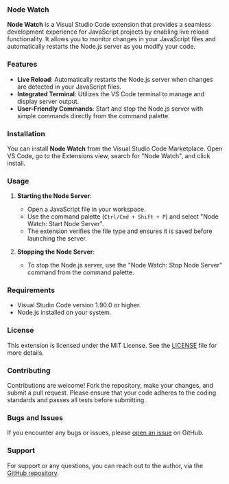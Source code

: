 ### Node Watch

**Node Watch** is a Visual Studio Code extension that provides a seamless development experience for JavaScript projects by enabling live reload functionality. It allows you to monitor changes in your JavaScript files and automatically restarts the Node.js server as you modify your code.

### Features

- **Live Reload**: Automatically restarts the Node.js server when changes are detected in your JavaScript files.
- **Integrated Terminal**: Utilizes the VS Code terminal to manage and display server output.
- **User-Friendly Commands**: Start and stop the Node.js server with simple commands directly from the command palette.

### Installation

You can install **Node Watch** from the Visual Studio Code Marketplace. Open VS Code, go to the Extensions view, search for "Node Watch", and click install.

### Usage

1. **Starting the Node Server**:
   - Open a JavaScript file in your workspace.
   - Use the command palette (`Ctrl/Cmd + Shift + P`) and select "Node Watch: Start Node Server".
   - The extension verifies the file type and ensures it is saved before launching the server.

2. **Stopping the Node Server**:
   - To stop the Node.js server, use the "Node Watch: Stop Node Server" command from the command palette.

### Requirements

- Visual Studio Code version 1.90.0 or higher.
- Node.js installed on your system.

### License

This extension is licensed under the MIT License. See the [LICENSE](./LICENSE) file for more details.

### Contributing

Contributions are welcome! Fork the repository, make your changes, and submit a pull request. Please ensure that your code adheres to the coding standards and passes all tests before submitting.

### Bugs and Issues

If you encounter any bugs or issues, please [open an issue](https://github.com/JamesHR/node-watch/issues) on GitHub.

### Support

For support or any questions, you can reach out to the author, via the [GitHub repository](https://github.com/JamesHR/node-watch).

